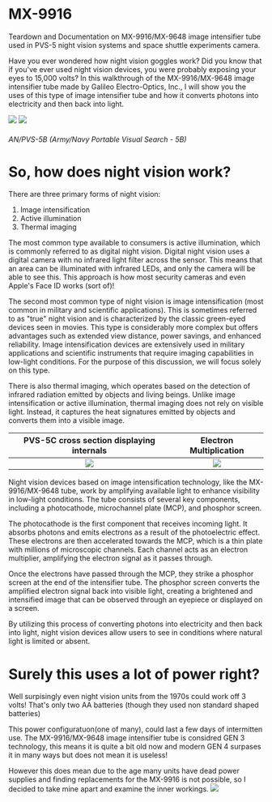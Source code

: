 # MX-9916

Teardown and Documentation on MX-9916/MX-9648 image intensifier tube used in PVS-5 night vision systems and space shuttle experiments camera.

Have you ever wondered how night vision goggles work? Did you know that if you've ever used night vision devices, you were probably exposing your eyes to 15,000 volts? In this walkthrough of the MX-9916/MX-9648 image intensifier tube made by Galileo Electro-Optics, Inc., I will show you the uses of this type of image intensifier tube and how it converts photons into electricity and then back into light.

![](https://github.com/ComputerFish/MX-9916/assets/52689119/c2b6c8c6-1255-47ab-9fef-63892523c5e0)
![](https://github.com/ComputerFish/MX-9916/assets/52689119/a1bc5a5e-af69-4193-9b55-6be7498fab28)
###### *AN/PVS-5B (Army/Navy Portable Visual Search - 5B)*

# So, how does night vision work?

There are three primary forms of night vision:
1. Image intensification
2. Active illumination
3. Thermal imaging
  
The most common type available to consumers is active illumination, which is commonly referred to as digital night vision. Digital night vision uses a digital camera with no infrared light filter across the sensor. This means that an area can be illuminated with infrared LEDs, and only the camera will be able to see this. This approach is how most security cameras and even Apple's Face ID works (sort of)!

The second most common type of night vision is image intensification (most common in military and scientific applications). This is sometimes referred to as "true" night vision and is characterized by the classic green-eyed devices seen in movies. This type is considerably more complex but offers advantages such as extended view distance, power savings, and enhanced reliability. Image intensification devices are extensively used in military applications and scientific instruments that require imaging capabilities in low-light conditions. For the purpose of this discussion, we will focus solely on this type.

There is also thermal imaging, which operates based on the detection of infrared radiation emitted by objects and living beings. Unlike image intensification or active illumination, thermal imaging does not rely on visible light. Instead, it captures the heat signatures emitted by objects and converts them into a visible image.

PVS-5C cross section displaying internals |  Electron Multiplication 
:-------------------------:|:-------------------------:
![](https://github.com/ComputerFish/MX-9916/assets/52689119/1664f68c-7bd2-4bcb-87c8-a1f0a7860ce1)  |  ![](https://github.com/ComputerFish/MX-9916/assets/52689119/d2b7d9bb-88fa-4f91-a0da-a19299386c5c)

Night vision devices based on image intensification technology, like the MX-9916/MX-9648 tube, work by amplifying available light to enhance visibility in low-light conditions. The tube consists of several key components, including a photocathode, microchannel plate (MCP), and phosphor screen.

The photocathode is the first component that receives incoming light. It absorbs photons and emits electrons as a result of the photoelectric effect. These electrons are then accelerated towards the MCP, which is a thin plate with millions of microscopic channels. Each channel acts as an electron multiplier, amplifying the electron signal as it passes through.

Once the electrons have passed through the MCP, they strike a phosphor screen at the end of the intensifier tube. The phosphor screen converts the amplified electron signal back into visible light, creating a brightened and intensified image that can be observed through an eyepiece or displayed on a screen.

By utilizing this process of converting photons into electricity and then back into light, night vision devices allow users to see in conditions where natural light is limited or absent.


# Surely this uses a lot of power right?
Well surpisingly even night vision units from the 1970s could work off 3 volts! That's only two AA batteries (though they used non standard shaped batteries)

This power configuratuon(one of many), could last a few days of intermitten use. The MX-9916/MX-9648 image intensifier tube is considred GEN 3 technology, this means it is quite a bit old now and modern GEN 4 surpases it in many ways but does not mean it is useless!

However this does mean due to the age many units have dead power supplies and finding replacements for the MX-9916 is not possible, so I decided to take mine apart and examine the inner workings.
![](https://i.imgur.com/jNUwAyu.jpg)
